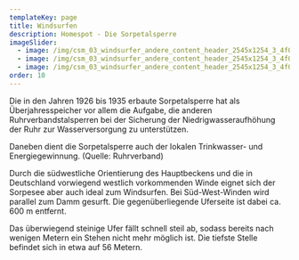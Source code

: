 ```yaml
---
templateKey: page
title: Windsurfen
description: Homespot - Die Sorpetalsperre
imageSlider:
  - image: /img/csm_03_windsurfer_andere_content_header_2545x1254_3_4f0319cc6b.jpg
  - image: /img/csm_03_windsurfer_andere_content_header_2545x1254_3_4f0319cc6b.jpg
  - image: /img/csm_03_windsurfer_andere_content_header_2545x1254_3_4f0319cc6b.jpg
order: 10
---
```

Die in den Jahren 1926 bis 1935 erbaute Sorpetalsperre hat als Überjahresspeicher vor allem die Aufgabe, die anderen Ruhrverbandstalsperren bei der Sicherung der Niedrigwasseraufhöhung der Ruhr zur Wasserversorgung zu unterstützen.

Daneben dient die Sorpetalsperre auch der lokalen Trinkwasser- und Energiegewinnung. (Quelle: Ruhrverband)

Durch die südwestliche Orientierung des Hauptbeckens und die in Deutschland vorwiegend westlich vorkommenden Winde eignet sich der Sorpesee aber auch ideal zum Windsurfen. Bei Süd-West-Winden wird parallel zum Damm gesurft. Die gegenüberliegende Uferseite ist dabei ca. 600 m entfernt.

Das überwiegend steinige Ufer fällt schnell steil ab, sodass bereits nach wenigen Metern ein Stehen nicht mehr möglich ist. Die tiefste Stelle befindet sich in etwa auf 56 Metern.